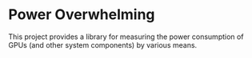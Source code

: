 # Power Overwhelming
This project provides a library for measuring the power consumption of GPUs (and other system components) by various means.
